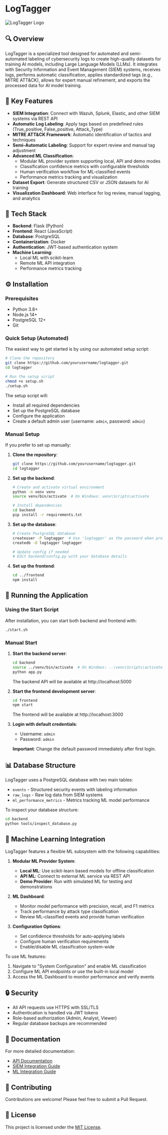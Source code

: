 # LogTagger

![LogTagger Logo](docs/images/logo.png) <!-- You would need to add this logo file -->

## 🔍 Overview

LogTagger is a specialized tool designed for automated and semi-automated labeling of cybersecurity logs to create high-quality datasets for training AI models, including Large Language Models (LLMs). It integrates with Security Information and Event Management (SIEM) systems, receives logs, performs automatic classification, applies standardized tags (e.g., MITRE ATT&CK), allows for expert manual refinement, and exports the processed data for AI model training.

## 🌟 Key Features

- **SIEM Integration**: Connect with Wazuh, Splunk, Elastic, and other SIEM systems via REST API
- **Automatic Log Labeling**: Apply tags based on predefined rules (True_positive, False_positive, Attack_Type)
- **MITRE ATT&CK Framework**: Automatic identification of tactics and techniques
- **Semi-Automatic Labeling**: Support for expert review and manual tag adjustment
- **Advanced ML Classification**: 
  - Modular ML provider system supporting local, API and demo modes
  - Classification confidence metrics with configurable thresholds
  - Human verification workflow for ML-classified events
  - Performance metrics tracking and visualization
- **Dataset Export**: Generate structured CSV or JSON datasets for AI training
- **Visualization Dashboard**: Web interface for log review, manual tagging, and analytics

## 🔧 Tech Stack

- **Backend**: Flask (Python)
- **Frontend**: React (JavaScript)
- **Database**: PostgreSQL
- **Containerization**: Docker
- **Authentication**: JWT-based authentication system
- **Machine Learning**:
  - Local ML with scikit-learn
  - Remote ML API integration
  - Performance metrics tracking

## ⚙️ Installation

### Prerequisites

- Python 3.8+ 
- Node.js 14+
- PostgreSQL 12+
- Git

### Quick Setup (Automated)

The easiest way to get started is by using our automated setup script:

```bash
# Clone the repository
git clone https://github.com/yourusername/logtagger.git
cd logtagger

# Run the setup script
chmod +x setup.sh
./setup.sh
```

The setup script will:
- Install all required dependencies
- Set up the PostgreSQL database
- Configure the application
- Create a default admin user (username: `admin`, password: `admin`)

### Manual Setup

If you prefer to set up manually:

1. **Clone the repository**:
   ```bash
   git clone https://github.com/yourusername/logtagger.git
   cd logtagger
   ```

2. **Set up the backend**:
   ```bash
   # Create and activate virtual environment
   python -m venv venv
   source venv/bin/activate  # On Windows: venv\Scripts\activate
   
   # Install dependencies
   cd backend
   pip install -r requirements.txt
   ```

3. **Set up the database**:
   ```bash
   # Create PostgreSQL database
   createuser -P logtagger  # Use 'logtagger' as the password when prompted
   createdb -O logtagger logtagger
   
   # Update config if needed
   # Edit backend/config.py with your database details
   ```

4. **Set up the frontend**:
   ```bash
   cd ../frontend
   npm install
   ```

## 🚀 Running the Application

### Using the Start Script

After installation, you can start both backend and frontend with:

```bash
./start.sh
```

### Manual Start

1. **Start the backend server**:
   ```bash
   cd backend
   source ../venv/bin/activate  # On Windows: ..\venv\Scripts\activate
   python app.py
   ```
   The backend API will be available at http://localhost:5000

2. **Start the frontend development server**:
   ```bash
   cd frontend
   npm start
   ```
   The frontend will be available at http://localhost:3000

3. **Login with default credentials**:
   - Username: `admin`
   - Password: `admin`
   
   **Important**: Change the default password immediately after first login.

## 📊 Database Structure

LogTagger uses a PostgreSQL database with two main tables:
- `events` - Structured security events with labeling information
- `raw_logs` - Raw log data from SIEM systems
- `ml_performance_metrics` - Metrics tracking ML model performance

To inspect your database structure:
```bash
cd backend
python tools/inspect_database.py
```

## 🤖 Machine Learning Integration

LogTagger features a flexible ML subsystem with the following capabilities:

1. **Modular ML Provider System**:
   - **Local ML**: Use scikit-learn based models for offline classification
   - **API ML**: Connect to external ML service via REST API
   - **Demo Provider**: Run with simulated ML for testing and demonstrations

2. **ML Dashboard**:
   - Monitor model performance with precision, recall, and F1 metrics
   - Track performance by attack type classification
   - Review ML-classified events and provide human verification

3. **Configuration Options**:
   - Set confidence thresholds for auto-applying labels
   - Configure human verification requirements
   - Enable/disable ML classification system-wide

To use ML features:
1. Navigate to "System Configuration" and enable ML classification
2. Configure ML API endpoints or use the built-in local model
3. Access the ML Dashboard to monitor performance and verify events

## 🔒 Security

- All API requests use HTTPS with SSL/TLS
- Authentication is handled via JWT tokens
- Role-based authorization (Admin, Analyst, Viewer)
- Regular database backups are recommended

## 📄 Documentation

For more detailed documentation:
- [API Documentation](docs/api.md)
- [SIEM Integration Guide](docs/siem-integration.md)
- [ML Integration Guide](docs/ml-integration.md)

## 🤝 Contributing

Contributions are welcome! Please feel free to submit a Pull Request.

## 📝 License

This project is licensed under the [MIT License](LICENSE).
